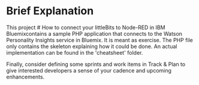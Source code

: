# Brief Explanation
This project # How to connect your littleBits to Node-RED in IBM Bluemixcontains a sample PHP application that connects to the Watson Personality Insights
service in Bluemix. It is meant as exercise. The PHP file only contains the skeleton explaining
how it could be done. An actual implementation can be found in the 'cheatsheet' folder.

Finally, consider defining some sprints and work items in Track & Plan to give
interested developers a sense of your cadence and upcoming enhancements.
